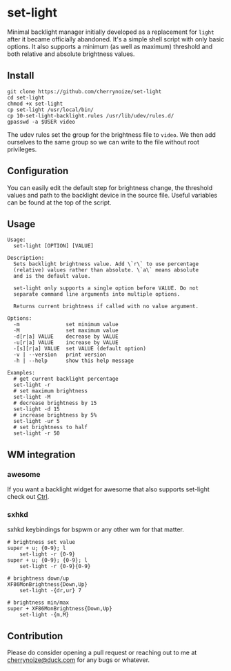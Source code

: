 # set-light

Minimal backlight manager initially developed as a replacement for
`light` after it became officially abandoned. It's a simple
shell script with only basic options. It also supports a
minimum (as well as maximum) threshold and both relative and
absolute brightness values.

## Install

    git clone https://github.com/cherrynoize/set-light
    cd set-light
    chmod +x set-light
    cp set-light /usr/local/bin/
    cp 10-set-light-backlight.rules /usr/lib/udev/rules.d/
    gpasswd -a $USER video

The udev rules set the group for the brightness file to `video`.
We then add ourselves to the same group so we can write to the file
without root privileges.

## Configuration

You can easily edit the default step for brightness change, the
threshold values and path to the backlight device in the source
file. Useful variables can be found at the top of the script.

## Usage

    Usage:
      set-light [OPTION] [VALUE]

    Description:
      Sets backlight brightness value. Add \`r\` to use percentage
      (relative) values rather than absolute. \`a\` means absolute
      and is the default value.

      set-light only supports a single option before VALUE. Do not
      separate command line arguments into multiple options.

      Returns current brightness if called with no value argument.

    Options:
      -m               set minimum value
      -M               set maximum value
      -d[r|a] VALUE    decrease by VALUE
      -u[r|a] VALUE    increase by VALUE
      -[s][r|a] VALUE  set VALUE (default option)
      -v | --version   print version
      -h | --help      show this help message

    Examples:
      # get current backlight percentage
      set-light -r
      # set maximum brightness
      set-light -M
      # decrease brightness by 15
      set-light -d 15
      # increase brightness by 5%
      set-light -ur 5
      # set brightness to half
      set-light -r 50

## WM integration

### awesome

If you want a backlight widget for awesome that also supports
set-light check out [Ctrl](https://github.com/cherrynoize/ctrl).

### sxhkd

sxhkd keybindings for bspwm or any other wm for that matter.

    # brightness set value
    super + u; {0-9}; l
        set-light -r {0-9}
    super + u; {0-9}; {0-9}; l
        set-light -r {0-9}{0-9}

    # brightness down/up
    XF86MonBrightness{Down,Up}
        set-light -{dr,ur} 7

    # brightness min/max
    super + XF86MonBrightness{Down,Up}
        set-light -{m,M}

## Contribution

Please do consider opening a pull request or reaching out to me at
[cherrynoize@duck.com](mailto:cherrynoize@duck.com) for any bugs or
whatever.
